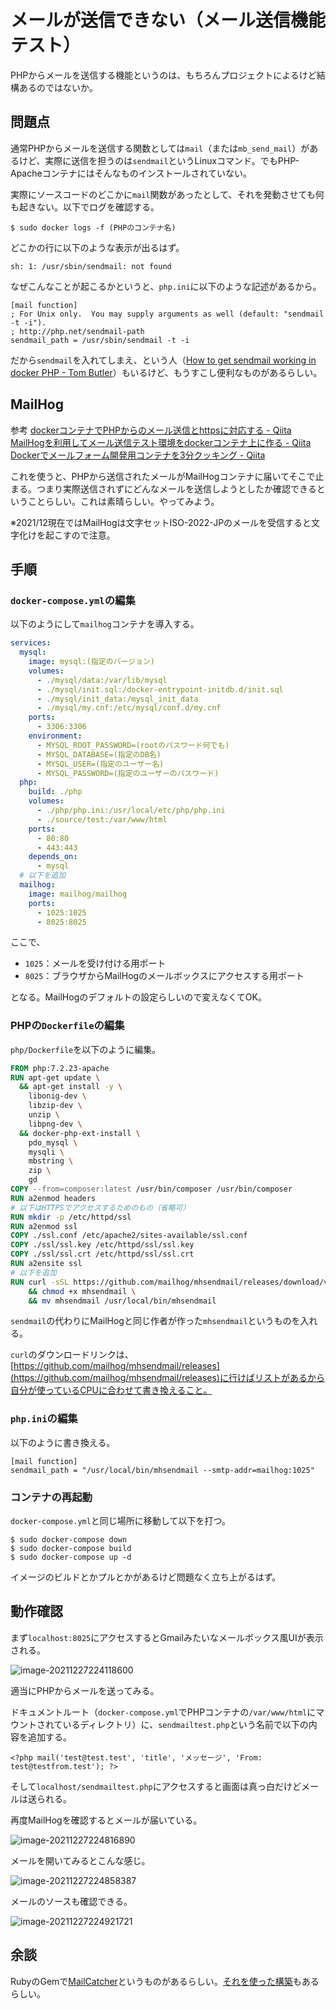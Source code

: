 # メールが送信できない（メール送信機能テスト）

PHPからメールを送信する機能というのは、もちろんプロジェクトによるけど結構あるのではないか。

## 問題点

通常PHPからメールを送信する関数としては`mail`（または`mb_send_mail`）があるけど、実際に送信を担うのは`sendmail`というLinuxコマンド。でもPHP-Apacheコンテナにはそんなものインストールされていない。

実際にソースコードのどこかに`mail`関数があったとして、それを発動させても何も起きない。以下でログを確認する。

~~~shell
$ sudo docker logs -f (PHPのコンテナ名)
~~~

どこかの行に以下のような表示が出るはず。

~~~
sh: 1: /usr/sbin/sendmail: not found
~~~

なぜこんなことが起こるかというと、`php.ini`に以下のような記述があるから。

~~~
[mail function]
; For Unix only.  You may supply arguments as well (default: "sendmail -t -i").
; http://php.net/sendmail-path
sendmail_path = /usr/sbin/sendmail -t -i
~~~

だから`sendmail`を入れてしまえ、という人（[How to get sendmail working in docker PHP - Tom Butler](https://r.je/sendmail-php-docker)）もいるけど、もうすこし便利なものがあるらしい。

## MailHog

参考
[dockerコンテナでPHPからのメール送信とhttpsに対応する - Qiita](https://qiita.com/kinoleaf/items/0b0002aa03993e58e2f0)
[MailHogを利用してメール送信テスト環境をdockerコンテナ上に作る - Qiita](https://qiita.com/kobatei/items/1b8b0ca5e8737235dccd)
[Dockerでメールフォーム開発用コンテナを3分クッキング - Qiita](https://qiita.com/mach3/items/33d486420c6821582c87)

これを使うと、PHPから送信されたメールがMailHogコンテナに届いてそこで止まる。つまり実際送信されずにどんなメールを送信しようとしたか確認できるということらしい。これは素晴らしい。やってみよう。

※2021/12現在ではMailHogは文字セットISO-2022-JPのメールを受信すると文字化けを起こすので注意。

## 手順

### `docker-compose.yml`の編集

以下のようにして`mailhog`コンテナを導入する。

~~~yaml
services:
  mysql:
    image: mysql:(指定のバージョン)
    volumes:
      - ./mysql/data:/var/lib/mysql
      - ./mysql/init.sql:/docker-entrypoint-initdb.d/init.sql
      - ./mysql/init_data:/mysql_init_data
      - ./mysql/my.cnf:/etc/mysql/conf.d/my.cnf
    ports:
      - 3306:3306
    environment:
      - MYSQL_ROOT_PASSWORD=(rootのパスワード何でも)
      - MYSQL_DATABASE=(指定のDB名)
      - MYSQL_USER=(指定のユーザー名)
      - MYSQL_PASSWORD=(指定のユーザーのパスワード)
  php:
    build: ./php
    volumes:
      - ./php/php.ini:/usr/local/etc/php/php.ini
      - ./source/test:/var/www/html
    ports:
      - 80:80
      - 443:443
    depends_on:
      - mysql
  # 以下を追加
  mailhog:
    image: mailhog/mailhog
    ports:
      - 1025:1025
      - 8025:8025
~~~

ここで、

* `1025`：メールを受け付ける用ポート
* `8025`：ブラウザからMailHogのメールボックスにアクセスする用ポート

となる。MailHogのデフォルトの設定らしいので変えなくてOK。

### PHPの`Dockerfile`の編集

`php/Dockerfile`を以下のように編集。

~~~dockerfile
FROM php:7.2.23-apache
RUN apt-get update \
  && apt-get install -y \
    libonig-dev \
    libzip-dev \
    unzip \
    libpng-dev \
  && docker-php-ext-install \
    pdo_mysql \
    mysqli \
    mbstring \
    zip \
    gd
COPY --from=composer:latest /usr/bin/composer /usr/bin/composer
RUN a2enmod headers
# 以下はHTTPSでアクセスするためのもの（省略可）
RUN mkdir -p /etc/httpd/ssl
RUN a2enmod ssl
COPY ./ssl.conf /etc/apache2/sites-available/ssl.conf
COPY ./ssl/ssl.key /etc/httpd/ssl/ssl.key
COPY ./ssl/ssl.crt /etc/httpd/ssl/ssl.crt
RUN a2ensite ssl
# 以下を追加
RUN curl -sSL https://github.com/mailhog/mhsendmail/releases/download/v0.2.0/mhsendmail_linux_386 -o mhsendmail \
    && chmod +x mhsendmail \
    && mv mhsendmail /usr/local/bin/mhsendmail
~~~

`sendmail`の代わりにMailHogと同じ作者が作った`mhsendmail`というものを入れる。

`curl`のダウンロードリンクは、[https://github.com/mailhog/mhsendmail/releases](https://github.com/mailhog/mhsendmail/releases)に行けばリストがあるから自分が使っているCPUに合わせて書き換えること。

### `php.ini`の編集

以下のように書き換える。

~~~
[mail function]
sendmail_path = "/usr/local/bin/mhsendmail --smtp-addr=mailhog:1025"
~~~

### コンテナの再起動

`docker-compose.yml`と同じ場所に移動して以下を打つ。

~~~shell
$ sudo docker-compose down
$ sudo docker-compose build
$ sudo docker-compose up -d
~~~

イメージのビルドとかプルとかがあるけど問題なく立ち上がるはず。

## 動作確認

まず`localhost:8025`にアクセスするとGmailみたいなメールボックス風UIが表示される。

![image-20211227224118600](image/sendmail/image-20211227224118600.png)

適当にPHPからメールを送ってみる。

ドキュメントルート（`docker-compose.yml`でPHPコンテナの`/var/www/html`にマウントされているディレクトリ）に、`sendmailtest.php`という名前で以下の内容を追加する。

~~~php+HTML
<?php mail('test@test.test', 'title', 'メッセージ', 'From: test@testfrom.test'); ?>
~~~

そして`localhost/sendmailtest.php`にアクセスすると画面は真っ白だけどメールは送られる。

再度MailHogを確認するとメールが届いている。

![image-20211227224816890](image/sendmail/image-20211227224816890.png)

メールを開いてみるとこんな感じ。

![image-20211227224858387](image/sendmail/image-20211227224858387.png)

メールのソースも確認できる。

![image-20211227224921721](image/sendmail/image-20211227224921721.png)

## 余談

RubyのGemで[MailCatcher](https://mailcatcher.me/)というものがあるらしい。[それを使った構築](https://goodlife.tech/posts/mailcatcher)もあるらしい。
